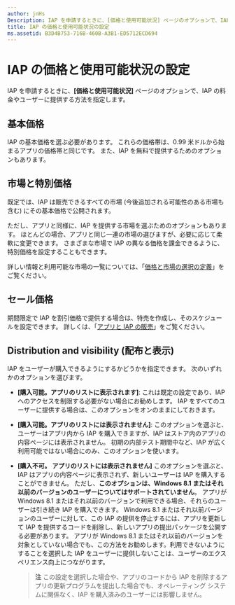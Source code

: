 ```yaml
---
author: jnHs
Description: IAP を申請するときに、[価格と使用可能状況] ページのオプションで、IAP の料金やユーザーに提供する方法を指定します。
title: IAP の価格と使用可能状況の設定
ms.assetid: B3D4B753-716B-460B-A3B1-ED5712ECD694
---
```


# IAP の価格と使用可能状況の設定


IAP を申請するときに、**[価格と使用可能状況]** ページのオプションで、IAP の料金やユーザーに提供する方法を指定します。

## 基本価格


IAP の基本価格を選ぶ必要があります。 これらの価格帯は、0.99 米ドルから始まるアプリの価格帯と同じです。 また、IAP を無料で提供するためのオプションもあります。

## 市場と特別価格


既定では、IAP は販売できるすべての市場 (今後追加される可能性のある市場も含む) にその基本価格で公開されます。

ただし、アプリと同様に、IAP を提供する市場を選ぶためのオプションもあります。 ほとんどの場合、アプリと同じ一連の市場の選びますが、必要に応じて柔軟に変更できます。 さまざまな市場で IAP の異なる価格を課金できるように、特別価格を設定することもできます。

詳しい情報と利用可能な市場の一覧については、「[価格と市場の選択の定義](define-pricing-and-market-selection.md)」をご覧ください。

## セール価格


期間限定で IAP を割引価格で提供する場合は、特売を作成し、そのスケジュールを設定できます。 詳しくは、「[アプリと IAP の販売](put-apps-and-iaps-on-sale.md)」をご覧ください。

## Distribution and visibility (配布と表示)


IAP をユーザーが購入できるようにするかどうかを指定できます。 次のいずれかのオプションを選びます。

-   **[購入可能。アプリのリストに表示されます]**: これは既定の設定であり、IAP へのアクセスを制限する必要がない場合にお勧めします。 IAP をすべてのユーザーに提供する場合は、このオプションをオンのままにしておきます。
-   **[購入可能。アプリのリストには表示されません]**: このオプションを選ぶと、ユーザーはアプリ内から IAP を購入できますが、IAP はストア内のアプリの内容ページには表示されません。 初期の内部テスト期間中など、IAP が広く利用可能ではない場合にのみ、このオプションを使います。
-   **[購入不可。 アプリのリストには表示されません]** このオプションを選ぶと、IAP はアプリの内容ページに表示されず、新しいユーザーは IAP を購入することができません。 ただし、**このオプションは、Windows 8.1 またはそれ以前のバージョンのユーザーについてはサポートされていません**。 アプリが Windows 8.1 またはそれ以前のバージョンで利用できる場合、それらのユーザーは引き続き IAP を購入できます。 Windows 8.1 またはそれ以前バージョンのユーザーに対して、この IAP の提供を停止するには、アプリを更新して IAP を提供するコードを削除し、新しいアプリの提出パッケージを公開する必要があります。 アプリが Windows 8.1 またはそれ以前のバージョンを対象としていない場合でも、この方法をお勧めします。利用できないようにすることを選択した IAP をユーザーに提供しないことは、ユーザーのエクスペリエンス向上につながります。
    
    > **注**  この設定を選択した場合や、アプリのコードから IAP を削除するアプリの更新プログラムを提出した場合でも、オペレーティング システムに関係なく、IAP を購入済みのユーザーには影響しません。

     

 

 






<!--HONumber=May16_HO2-->


